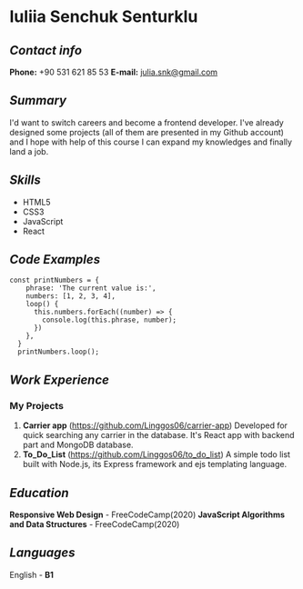 # Iuliia Senchuk Senturklu
## _Contact info_
**Phone:** +90 531 621 85 53
**E-mail:** julia.snk@gmail.com

## _Summary_
I'd want to switch careers and become a frontend developer. I've already designed some projects (all of them are presented in my Github account) and I hope with help of this course I can expand my knowledges and finally land a job.

## _Skills_
* HTML5
* CSS3
* JavaScript
* React

## _Code Examples_

```
const printNumbers = {
    phrase: 'The current value is:',
    numbers: [1, 2, 3, 4],
    loop() {
      this.numbers.forEach((number) => {
        console.log(this.phrase, number);
      })
    },
  }
  printNumbers.loop();
  ```
  
  ## _Work Experience_
  ### My Projects
  1. **Carrier app** (https://github.com/Linggos06/carrier-app)
  Developed for quick searching any carrier in the database. It's React app with backend part and MongoDB database.
2. **To_Do_List** (https://github.com/Linggos06/to_do_list)
A simple todo list built with Node.js, its Express framework and ejs templating language.

## _Education_

**Responsive Web Design** - FreeCodeCamp(2020)
**JavaScript Algorithms and Data Structures** - FreeCodeCamp(2020)

## _Languages_
English - **B1**
